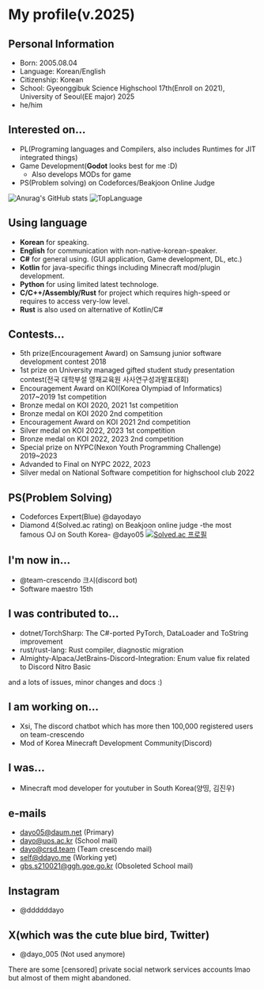# My profile(v.2025)

## Personal Information
* Born: 2005.08.04
* Language: Korean/English
* Citizenship: Korean
* School: Gyeonggibuk Science Highschool 17th(Enroll on 2021), University of Seoul(EE major) 2025
* he/him

## Interested on...
* PL(Programing languages and Compilers, also includes Runtimes for JIT integrated things)
* Game Development(**Godot** looks best for me :D)
  + Also develops MODs for game
* PS(Problem solving) on Codeforces/Beakjoon Online Judge

![Anurag's GitHub stats](https://github-readme-stats.vercel.app/api?username=dayo05&show_icons=true&theme=radical)
![TopLanguage](https://github-readme-stats.vercel.app/api/top-langs/?username=dayo05&langs_count=10&layout=compact&theme=radical")

## Using language
* **Korean** for speaking.
* **English** for communication with non-native-korean-speaker.
* **C#** for general using. (GUI application, Game development, DL, etc.)
* **Kotlin** for java-specific things including Minecraft mod/plugin development.
* **Python** for using limited latest technologe.
* **C/C++/Assembly/Rust** for project which requires high-speed or requires to access very-low level.
* **Rust** is also used on alternative of Kotlin/C#

## Contests...
* 5th prize(Encouragement Award) on Samsung junior software development contest 2018
* 1st prize on University managed gifted student study presentation contest(전국 대학부설 영재교육원 사사연구성과발표대회)
* Encouragement Award on KOI(Korea Olympiad of Informatics) 2017~2019 1st competition
* Bronze medal on KOI 2020, 2021 1st competition
* Bronze medal on KOI 2020 2nd competition
* Encouragement Award on KOI 2021 2nd competition
* Silver medal on KOI 2022, 2023 1st competition
* Bronze medal on KOI 2022, 2023 2nd competition
* Special prize on NYPC(Nexon Youth Programming Challenge) 2019~2023
* Advanded to Final on NYPC 2022, 2023
* Silver medal on National Software competition for highschool club 2022

## PS(Problem Solving)
* Codeforces Expert(Blue) @dayodayo
* Diamond 4(Solved.ac rating) on Beakjoon online judge -the most famous OJ on South Korea- @dayo05
[![Solved.ac 프로필](http://mazassumnida.wtf/api/v2/generate_badge?boj=dayo05)](https://solved.ac/dayo05)

## I'm now in...
* @team-crescendo 크시(discord bot)
* Software maestro 15th

## I was contributed to...
* dotnet/TorchSharp: The C#-ported PyTorch, DataLoader and ToString improvement
* rust/rust-lang: Rust compiler, diagnostic migration
* Almighty-Alpaca/JetBrains-Discord-Integration: Enum value fix related to Discord Nitro Basic

and a lots of issues, minor changes and docs :)

## I am working on...
* Xsi, The discord chatbot which has more then 100,000 registered users on team-crescendo
* Mod of Korea Minecraft Development Community(Discord)

## I was...
* Minecraft mod developer for youtuber in South Korea(양띵, 김진우)

## e-mails
 - dayo05@daum.net (Primary)
 - dayo@uos.ac.kr (School mail)
 - dayo@crsd.team (Team crescendo mail)
 - self@ddayo.me (Working yet)
 - gbs.s210021@ggh.goe.go.kr (Obsoleted School mail)

## Instagram
 - @ddddddayo

## X(which was the cute blue bird, Twitter)
 - @dayo_005 (Not used anymore)

There are some \[censored\] private social network services accounts lmao but almost of them might abandoned.
